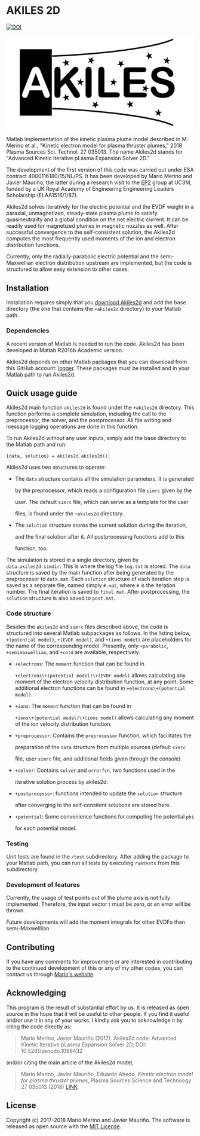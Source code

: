 # AKILES 2D

[![DOI](https://zenodo.org/badge/113689280.svg)](https://zenodo.org/badge/latestdoi/113689280)

![Akiles logo](.gitbook/assets/logo.png)

Matlab implementation of the kinetic plasma plume model described in M. Merino et al., "Kinetic electron model for plasma thruster plumes," 2018 Plasma Sources Sci. Technol. 27 035013. The name Akiles2d stands for "Advanced Kinetic Iterative pLasma Expansion Solver 2D."

The development of the first version of this code was carried out under ESA contract 4000116180/15/NL/PS. It has been developed by Mario Merino and Javier Mauriño, the latter during a research visit to the [EP2](http:\\ep2.uc3m.es) group at UC3M, funded by a UK Royal Academy of Engineering Engineering Leaders Scholarship \(ELAA1516/1/87\).

Akiles2d solves iteratively for the electric potential and the EVDF weight in a paraxial, unmagnetized, steady-state plasma plume to satisfy quasineutrality and a global condition on the net electric current. It can be readily used for magnetized plumes in magnetic nozzles as well. After successful convergence to the self-consistent solution, the Akiles2d computes the most frequently used moments of the ion and electron distribution functions.

Currently, only the radially-parabolic electric potential and the semi-Maxwellian electron distribution upstream are implemented, but the code is structured to allow easy extension to other cases.

## Installation

Installation requires simply that you [download Akiles2d](https://github.com/mariomerinomartinez/akiles2d/archive/master.zip) and add the base directory \(the one that contains the `+akiles2d` directory\) to your Matlab path.

### Dependencies

A recent version of Matlab is needed to run the code. Akiles2d has been developed in Matlab R2016b Academic version.

Akiles2d depends on other Matlab packages that you can download from this GitHub account: [logger](https://github.com/mariomerinomartinez/logger). These packages must be installed and in your Matlab path to run Akiles2d.

## Quick usage guide

Akiles2d main function `akiles2d` is found under the `+akiles2d` directory. This function performs a complete simulation, including the call to the preprocessor, the solver, and the postprocessor. All file writing and message logging operations are done in this function.

To run Akiles2d without any user inputs, simply add the base directory to the Matlab path and run:

```text
[data, solution] = akiles2d.akiles2d();
```

Akiles2d uses two structures to operate:

* The `data` structure contains all the simulation parameters. It is generated

  by the preprocessor, which reads a configuration file `simrc` given by the

  user. The default `simrc` file, which can serve as a template for the user

  files, is found under the `+akiles2d` directory.

* The `solution` structure stores the current solution during the iteration, 

  and the final solution after it. All postprocessing functions add to this 

  function, too.

The simulation is stored in a single directory, given by `data.akiles2d.simdir`. This is where the log file `log.txt` is stored. The `data` structure is saved by the main function after being generated by the preprocessor to `data.mat`. Each `solution` structure of each iteration step is saved as a separate file, named simply `#.mat`, where `#` is the iteration number. The final iteration is saved to `final.mat`. After postprocessing, the `solution` structure is also saved to `post.mat`.

### Code structure

Besides the `akiles2d` and `simrc` files described above, the code is structured into several Matlab subpackages as follows. In the listing below, `+(potential model)`, `+(EVDF model)`, and `+(ions model)` are placeholders for the name of the corresponding model. Presently, only `+parabolic`, `+semimaxwellian`, and `+cold` are available, respectively.

* `+electrons`: The `moment` function that can be found in 

  `+electrons\+(potential model)\+(EVDF model)` allows calculating any moment of the electron velocity distribution function, at any point. Some additional electron functions can be found in `+electrons\+(potential model)`.

* `+ions`: The `moment` function that can be found in 

  `+ions\+(potential model)\+(ions model)` allows calculating any moment of the ion velocity distribution function.

* `+preprocessor`: Contains the `preprocessor` function, which facilitates the

  preparation of the  `data` structure from multiple sources \(default `simrc`

  file, user `simrc`  file, and additional fields given through the console\)

* `+solver`: Contains `solver` and `errorfcn`, two functions used in the 

  iterative solution process by akiles2d.

* `+postprocessor`: functions intended to update the `solution` structure 

  after converging to the self-consitent solutions are stored here.

* `+potential`: Some convenience functions for computing the potential `phi`

  for each potential model.

### Testing

Unit tests are found in the `/test` subdirectory. After adding the package to your Matlab path, you can run all tests by executing `runtests` from this subdirectory.

### Development of features

Currently, the usage of test points out of the plume axis is not fully implemented. Therefore, the input vector r must be zero, or an error will be thrown.

Future developments will add the moment integrals for other EVDFs than semi-Maxwelllian.

## Contributing

If you have any comments for improvement or are interested in contributing to the continued development of this or any of my other codes, you can contact us through [Mario's website](http://mariomerino.uc3m.es/).

## Acknowledging

This program is the result of substantial effort by us. It is released as open source in the hope that it will be useful to other people. If you find it useful and/or use it in any of your works, I kindly ask you to acknowledge it by citing the code directly as:

> Mario Merino, Javier Mauriño \(2017\). Akiles2d code: Advanced Kinetic Iterative pLasma Expansion Solver 2D, DOI: 10.5281/zenodo.1098432

and/or citing the main article of the Akiles2d model,

> Mario Merino, Javier Mauriño, Eduardo Ahedo, _Kinetic electron model for plasma thruster plumes_, Plasma Sources Science and Technoogy 27 035013 \(2018\) [LINK](http://doi.org/10.1088/1361-6595/aab3a1).

## License

Copyright \(c\) 2017-2018 Mario Merino and Javier Mauriño. The software is released as open source with the [MIT License](license.md).

